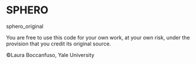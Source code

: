 # SPHERO
sphero_original

You are free to use this code for your own work, at your own risk, under the provision that you credit its original source. 

©Laura Boccanfuso, Yale University

